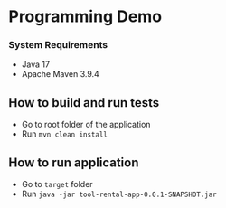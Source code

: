 # Programming Demo

### System Requirements
- Java 17
- Apache Maven 3.9.4

## How to build and run tests
- Go to root folder of the application
- Run `mvn clean install`

## How to run application
- Go to `target` folder
- Run `java -jar tool-rental-app-0.0.1-SNAPSHOT.jar`
